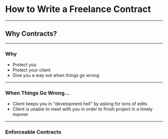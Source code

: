 # How to Write a Freelance Contract

---

## Why Contracts?

---

### Why

- Protect you
- Protect your client
- Give you a way out when things go wrong

---

### When Things Go Wrong...

- Client keeps you in "development hell" by asking for tons of edits
- Client is unable to meet with you in order to finish project in a timely
  manner

---

### Enforceable Contracts
